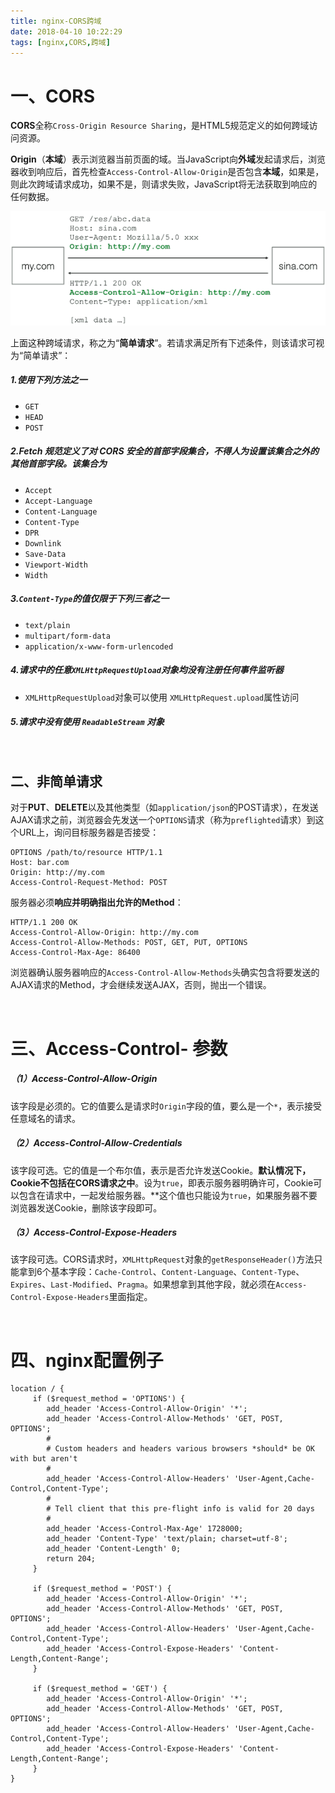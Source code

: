```yaml
---
title: nginx-CORS跨域
date: 2018-04-10 10:22:29
tags: [nginx,CORS,跨域]
---
```


# 一、CORS

**CORS**全称`Cross-Origin Resource Sharing`，是HTML5规范定义的如何跨域访问资源。 

**Origin**（**本域**）表示浏览器当前页面的域。当JavaScript向**外域**发起请求后，浏览器收到响应后，首先检查`Access-Control-Allow-Origin`是否包含**本域**，如果是，则此次跨域请求成功，如果不是，则请求失败，JavaScript将无法获取到响应的任何数据。 

![](nginx-CORS跨域\l.png)

上面这种跨域请求，称之为“**简单请求**”。若请求满足所有下述条件，则该请求可视为“简单请求”： 

##### 1.使用下列方法之一

- `GET`
- `HEAD`
- `POST`

##### 2.Fetch 规范定义了对 CORS 安全的首部字段集合，不得人为设置该集合之外的其他首部字段。该集合为

- `Accept`
- `Accept-Language`
- `Content-Language`
- `Content-Type`
- `DPR`
- `Downlink`
- `Save-Data`
- `Viewport-Width`
- `Width`

##### 3.`Content-Type`的值仅限于下列三者之一

- `text/plain`
- `multipart/form-data`
- `application/x-www-form-urlencoded`

##### 4.请求中的任意`XMLHttpRequestUpload`对象均没有注册任何事件监听器

- `XMLHttpRequestUpload`对象可以使用 `XMLHttpRequest.upload`属性访问

##### 5.请求中没有使用 `ReadableStream` 对象

<br/>

<!--more-->

## 二、非简单请求

对于**PUT**、**DELETE**以及其他类型（如`application/json`的POST请求），在发送AJAX请求之前，浏览器会先发送一个`OPTIONS`请求（称为`preflighted`请求）到这个URL上，询问目标服务器是否接受： 

```nginx
OPTIONS /path/to/resource HTTP/1.1
Host: bar.com
Origin: http://my.com
Access-Control-Request-Method: POST
```

服务器必须**响应并明确指出允许的Method**： 

```nginx
HTTP/1.1 200 OK
Access-Control-Allow-Origin: http://my.com
Access-Control-Allow-Methods: POST, GET, PUT, OPTIONS
Access-Control-Max-Age: 86400
```

浏览器确认服务器响应的`Access-Control-Allow-Methods`头确实包含将要发送的AJAX请求的Method，才会继续发送AJAX，否则，抛出一个错误。 

<br/>

# 三、Access-Control- 参数

##### （1）Access-Control-Allow-Origin

该字段是必须的。它的值要么是请求时`Origin`字段的值，要么是一个`*`，表示接受任意域名的请求。



##### （2）Access-Control-Allow-Credentials

该字段可选。它的值是一个布尔值，表示是否允许发送Cookie。**默认情况下，Cookie不包括在CORS请求之中**。设为`true`，即表示服务器明确许可，Cookie可以包含在请求中，一起发给服务器。**这个值也只能设为`true`，如果服务器不要浏览器发送Cookie，删除该字段即可。



##### （3）Access-Control-Expose-Headers

该字段可选。CORS请求时，`XMLHttpRequest`对象的`getResponseHeader()`方法只能拿到6个基本字段：`Cache-Control`、`Content-Language`、`Content-Type`、`Expires`、`Last-Modified`、`Pragma`。如果想拿到其他字段，就必须在`Access-Control-Expose-Headers`里面指定。

<br/>

# 四、nginx配置例子

```nginx 
location / {
     if ($request_method = 'OPTIONS') {
        add_header 'Access-Control-Allow-Origin' '*';
        add_header 'Access-Control-Allow-Methods' 'GET, POST, OPTIONS';
        #
        # Custom headers and headers various browsers *should* be OK with but aren't
        #
        add_header 'Access-Control-Allow-Headers' 'User-Agent,Cache-Control,Content-Type';
        #
        # Tell client that this pre-flight info is valid for 20 days
        #
        add_header 'Access-Control-Max-Age' 1728000;
        add_header 'Content-Type' 'text/plain; charset=utf-8';
        add_header 'Content-Length' 0;
        return 204;
     }
    
     if ($request_method = 'POST') {
        add_header 'Access-Control-Allow-Origin' '*';
        add_header 'Access-Control-Allow-Methods' 'GET, POST, OPTIONS';
        add_header 'Access-Control-Allow-Headers' 'User-Agent,Cache-Control,Content-Type';
        add_header 'Access-Control-Expose-Headers' 'Content-Length,Content-Range';
     }
    
     if ($request_method = 'GET') {
        add_header 'Access-Control-Allow-Origin' '*';
        add_header 'Access-Control-Allow-Methods' 'GET, POST, OPTIONS';
        add_header 'Access-Control-Allow-Headers' 'User-Agent,Cache-Control,Content-Type';
        add_header 'Access-Control-Expose-Headers' 'Content-Length,Content-Range';
     }
}
```





